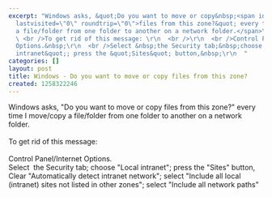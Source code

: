 ```yaml
---
excerpt: "Windows asks, &quot;Do you want to move or copy&nbsp;<span id=\"purple\"
  lastvisited=\"0\" roundtrip=\"0\">files from this zone?&quot; every time I move/copy
  a file/folder from one folder to another on a network folder.</span>\r\n  <br />\r\n
  \ <br />To get rid of this message: \r\n  <br />\r\n  <br />Control Panel/Internet
  Options.&nbsp;\r\n  <br />Select &nbsp;the Security tab;&nbsp;choose &quot;Local
  intranet&quot;; press the &quot;Sites&quot; button,&nbsp;\r\n  "
categories: []
layout: post
title: Windows - Do you want to move or copy files from this zone?
created: 1258322246
---
```

Windows asks, &quot;Do you want to move or copy&nbsp;<span id="purple" lastvisited="0" roundtrip="0">files from this zone?&quot; every time I move/copy a file/folder from one folder to another on a network folder.</span>
  <br />
  <br />To get rid of this message: 
  <br />
  <br />Control Panel/Internet Options.&nbsp;
  <br />Select &nbsp;the Security tab;&nbsp;choose &quot;Local intranet&quot;; press the &quot;Sites&quot; button,&nbsp;
  <br />Clear &quot;Automatically detect intranet network&quot;;&nbsp;select &quot;Include all local (intranet) sites not listed in other zones&quot;; select&nbsp;&quot;Include all network paths&quot;
